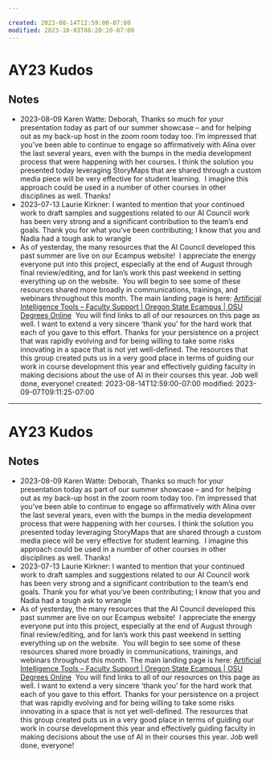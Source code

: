 ```yaml
---

created: 2023-08-14T12:59:00-07:00
modified: 2023-10-03T08:20:10-07:00
---
```


# AY23 Kudos

## Notes

 
- 2023-08-09 Karen Watte: Deborah,  Thanks so much for your presentation today as part of our summer showcase – and for helping out as my back-up host in the zoom room today too.  I’m impressed that you’ve been able to continue to engage so affirmatively with Alina over the last several years, even with the bumps in the media development process that were happening with her courses. I think the solution you presented today leveraging StoryMaps that are shared through a custom media piece will be very effective for student learning.  I imagine this approach could be used in a number of other courses in other disciplines as well.  Thanks!  
- 2023-07-13 Laurie Kirkner: I wanted to mention that your continued work to draft samples and suggestions related to our AI Council work has been very strong and a significant contribution to the team’s end goals. Thank you for what you’ve been contributing; I know that you and Nadia had a tough ask to wrangle
- As of yesterday, the many resources that the AI Council developed this past summer are live on our Ecampus website!  I appreciate the energy everyone put into this project, especially at the end of August through final review/editing, and for Ian’s work this past weekend in setting everything up on the website.  You will begin to see some of these resources shared more broadly in communications, trainings, and webinars throughout this month. The main landing page is here: [Artificial Intelligence Tools – Faculty Support | Oregon State Ecampus | OSU Degrees Online](https://ecampus.oregonstate.edu/faculty/artificial-intelligence-tools/)  You will find links to all of our resources on this page as well. I want to extend a very sincere ‘thank you’ for the hard work that each of you gave to this effort. Thanks for your persistence on a project that was rapidly evolving and for being willing to take some risks innovating in a space that is not yet well-defined. The resources that this group created puts us in a very good place in terms of guiding our work in course development this year and effectively guiding faculty in making decisions about the use of AI in their courses this year. Job well done, everyone!
created: 2023-08-14T12:59:00-07:00
modified: 2023-09-07T09:11:25-07:00
---

# AY23 Kudos

## Notes

 
- 2023-08-09 Karen Watte: Deborah,  Thanks so much for your presentation today as part of our summer showcase – and for helping out as my back-up host in the zoom room today too.  I’m impressed that you’ve been able to continue to engage so affirmatively with Alina over the last several years, even with the bumps in the media development process that were happening with her courses. I think the solution you presented today leveraging StoryMaps that are shared through a custom media piece will be very effective for student learning.  I imagine this approach could be used in a number of other courses in other disciplines as well.  Thanks!  
- 2023-07-13 Laurie Kirkner: I wanted to mention that your continued work to draft samples and suggestions related to our AI Council work has been very strong and a significant contribution to the team’s end goals. Thank you for what you’ve been contributing; I know that you and Nadia had a tough ask to wrangle
- As of yesterday, the many resources that the AI Council developed this past summer are live on our Ecampus website!  I appreciate the energy everyone put into this project, especially at the end of August through final review/editing, and for Ian’s work this past weekend in setting everything up on the website.  You will begin to see some of these resources shared more broadly in communications, trainings, and webinars throughout this month. The main landing page is here: [Artificial Intelligence Tools – Faculty Support | Oregon State Ecampus | OSU Degrees Online](https://ecampus.oregonstate.edu/faculty/artificial-intelligence-tools/)  You will find links to all of our resources on this page as well. I want to extend a very sincere ‘thank you’ for the hard work that each of you gave to this effort. Thanks for your persistence on a project that was rapidly evolving and for being willing to take some risks innovating in a space that is not yet well-defined. The resources that this group created puts us in a very good place in terms of guiding our work in course development this year and effectively guiding faculty in making decisions about the use of AI in their courses this year. Job well done, everyone!